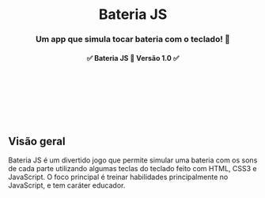 

<div align = "center">
<h1>Bateria JS </h1>
</div>

<h3 align = "center">
  Um app que simula tocar bateria com o teclado! 🥁
</h3>

<h4 align = "center">
	✅ Bateria JS 🚀 Versão 1.0 ✅
</h4>


<br>

</p>

<br>
<br>
<br>
<br>

<div id="visao">
<h2>  Visão geral </h2>

Bateria JS é um divertido jogo que permite simular uma bateria com os sons de cada parte utilizando algumas teclas do teclado feito com HTML, CSS3 e JavaScript. O foco principal é treinar habilidades principalmente no JavaScript, e tem caráter educador. 
</div>
<br>
<br>
<br>
